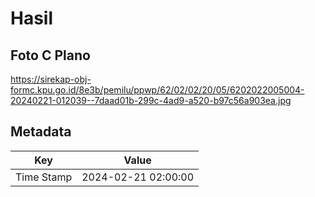 # Hasil

## Foto C Plano

https://sirekap-obj-formc.kpu.go.id/8e3b/pemilu/ppwp/62/02/02/20/05/6202022005004-20240221-012039--7daad01b-299c-4ad9-a520-b97c56a903ea.jpg


## Metadata

| Key        | Value               |
| ---------- | ------------------- |
| Time Stamp | 2024-02-21 02:00:00 |



